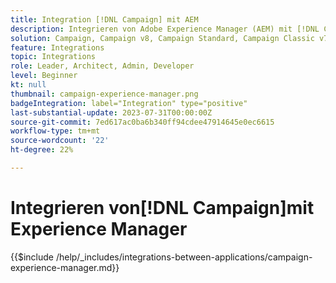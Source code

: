 ```yaml
---
title: Integration [!DNL Campaign] mit AEM
description: Integrieren von Adobe Experience Manager (AEM) mit [!DNL Campaign] um E-Mail-Kampagnen zu erstellen und zu verwalten.
solution: Campaign, Campaign v8, Campaign Standard, Campaign Classic v7, Experience Manager, Experience Manager Forms
feature: Integrations
topic: Integrations
role: Leader, Architect, Admin, Developer
level: Beginner
kt: null
thumbnail: campaign-experience-manager.png
badgeIntegration: label="Integration" type="positive"
last-substantial-update: 2023-07-31T00:00:00Z
source-git-commit: 7ed617ac0ba6b340ff94cdee47914645e0ec6615
workflow-type: tm+mt
source-wordcount: '22'
ht-degree: 22%

---
```



# Integrieren von[!DNL Campaign]mit Experience Manager

{{$include /help/_includes/integrations-between-applications/campaign-experience-manager.md}}
